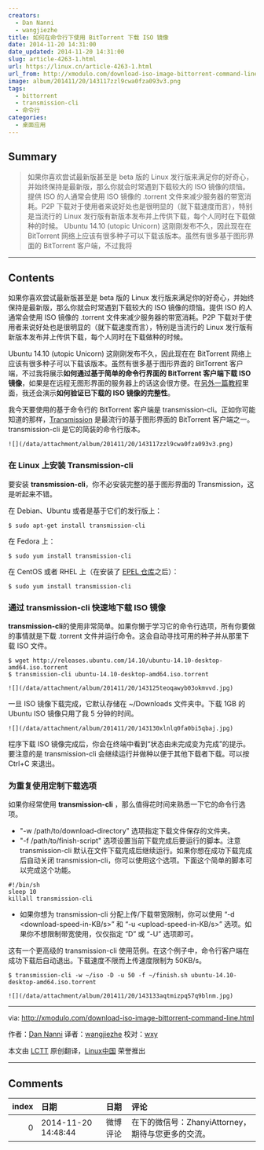```yaml
---
creators:
  - Dan Nanni
  - wangjiezhe
title: 如何在命令行下使用 BitTorrent 下载 ISO 镜像
date: 2014-11-20 14:31:00
date_updated: 2014-11-20 14:31:00
slug: article-4263-1.html
url: https://linux.cn/article-4263-1.html
url_from: http://xmodulo.com/download-iso-image-bittorrent-command-line.html
image: album/201411/20/143117zzl9cwa0fza093v3.png
tags:
  - bittorrent
  - transmission-cli
  - 命令行
categories:
  - 桌面应用
---
```


## Summary

> 如果你喜欢尝试最新版甚至是 beta 版的 Linux 发行版来满足你的好奇心，并始终保持是最新版，那么你就会时常遇到下载较大的 ISO 镜像的烦恼。提供 ISO 的人通常会使用 ISO 镜像的 .torrent 文件来减少服务器的带宽消耗。P2P 下载对于使用者来说好处也是很明显的（就下载速度而言），特别是当流行的 Linux 发行版有新版本发布并上传供下载，每个人同时在下载做种的时候。 Ubuntu 14.10 (utopic Unicorn) 这刚刚发布不久，因此现在在 BitTorrent 网络上应该有很多种子可以下载该版本。虽然有很多基于图形界面的 BitTorrent 客户端，不过我将

***

<!-- more -->

## Contents

如果你喜欢尝试最新版甚至是 beta 版的 Linux 发行版来满足你的好奇心，并始终保持是最新版，那么你就会时常遇到下载较大的 ISO 镜像的烦恼。提供 ISO 的人通常会使用 ISO 镜像的 .torrent 文件来减少服务器的带宽消耗。P2P 下载对于使用者来说好处也是很明显的（就下载速度而言），特别是当流行的 Linux 发行版有新版本发布并上传供下载，每个人同时在下载做种的时候。

Ubuntu 14.10 (utopic Unicorn) 这刚刚发布不久，因此现在在 BitTorrent 网络上应该有很多种子可以下载该版本。虽然有很多基于图形界面的 BitTorrent 客户端，不过我将展示**如何通过基于简单的命令行界面的 BitTorrent 客户端下载 ISO 镜像**，如果是在远程无图形界面的服务器上的话这会很方便。在[另外一篇教程](https://linux.cn/article-4264-1.html)里面，我还会演示**如何验证已下载的 ISO 镜像的完整性**。

我今天要使用的基于命令行的 BitTorrent 客户端是 transmission-cli。正如你可能知道的那样，[Transmission](https://www.transmissionbt.com/) 是最流行的基于图形界面的 BitTorrent 客户端之一。transmission-cli 是它的简装的命令行版本。

`![](/data/attachment/album/201411/20/143117zzl9cwa0fza093v3.png)`

### 在 Linux 上安装 Transmission-cli

要安装 **transmission-cli**，你不必安装完整的基于图形界面的 Transmission，这是听起来不错。

在 Debian、Ubuntu 或者是基于它们的发行版上：

```shell
$ sudo apt-get install transmission-cli 
```

在 Fedora 上：

```shell
$ sudo yum install transmission-cli
```

在 CentOS 或者 RHEL 上（在安装了 [EPEL 仓库](http://xmodulo.com/how-to-set-up-epel-repository-on-centos.html)之后）：

```shell
$ sudo yum install transmission-cli 
```

### 通过 transmission-cli 快速地下载 ISO 镜像

**transmission-cli**的使用非常简单。如果你懒于学习它的命令行选项，所有你要做的事情就是下载 .torrent 文件并运行命令。这会自动寻找可用的种子并从那里下载 ISO 文件。

```shell
$ wget http://releases.ubuntu.com/14.10/ubuntu-14.10-desktop-amd64.iso.torrent
$ transmission-cli ubuntu-14.10-desktop-amd64.iso.torrent 
```

`![](/data/attachment/album/201411/20/143125teoqawyb03okmvvd.jpg)`

一旦 ISO 镜像下载完成，它默认存储在 ~/Downloads 文件夹中。下载 1GB 的 Ubuntu ISO 镜像只用了我 5 分钟的时间。

`![](/data/attachment/album/201411/20/143130xlnlq0fa0bi5qbaj.jpg)`

程序下载 ISO 镜像完成后，你会在终端中看到“状态由未完成变为完成”的提示。要注意的是 transmission-cli 会继续运行并做种以便于其他下载者下载。可以按 Ctrl+C 来退出。

### 为重复使用定制下载选项

如果你经常使用 **transmission-cli** ，那么值得花时间来熟悉一下它的命令行选项。

* "-w /path/to/download-directory" 选项指定下载文件保存的文件夹。
* "-f /path/to/finish-script" 选项设置当前下载完成后要运行的脚本。注意 transmission-cli 默认在文件下载完成后继续运行。如果你想在成功下载完成后自动关闭 transmission-cli，你可以使用这个选项。下面这个简单的脚本可以完成这个功能。

```shell
#!/bin/sh
sleep 10
killall transmission-cli
```
* 如果你想为 transmission-cli 分配上传/下载带宽限制，你可以使用 “-d <download-speed-in-KB/s>” 和 “-u <upload-speed-in-KB/s>” 选项。如果你不想限制带宽使用，仅仅指定 “D” 或 “-U” 选项即可。

这有一个更高级的 transmission-cli 使用范例。在这个例子中，命令行客户端在成功下载后自动退出。下载速度不限而上传速度限制为 50KB/s。

```shell
$ transmission-cli -w ~/iso -D -u 50 -f ~/finish.sh ubuntu-14.10-desktop-amd64.iso.torrent 
```

`![](/data/attachment/album/201411/20/143133aqtmizpq57q9blnm.jpg)`

---

via: <http://xmodulo.com/download-iso-image-bittorrent-command-line.html>

作者：[Dan Nanni](http://xmodulo.com/author/nanni) 译者：[wangjiezhe](https://github.com/wangjiezhe) 校对：[wxy](https://github.com/wxy)

本文由 [LCTT](https://github.com/LCTT/TranslateProject) 原创翻译，[Linux中国](https://linux.cn/) 荣誉推出

***

## Comments

|   index | 日期                | 日期     | 评论                                               |
|--------:|:--------------------|:---------|:---------------------------------------------------|
|       0 | 2014-11-20 14:48:44 | 微博评论 | 在下的微信号：ZhanyiAttorney，期待与您更多的交流。 |
